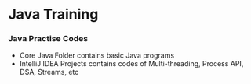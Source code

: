 # Java Training
### Java Practise Codes
* Core Java Folder contains basic Java programs
* IntelliJ IDEA Projects contains codes of Multi-threading, Process API, DSA, Streams, etc
